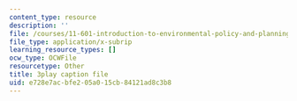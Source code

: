 ```yaml
---
content_type: resource
description: ''
file: /courses/11-601-introduction-to-environmental-policy-and-planning-fall-2016/e728e7acbfe205a015cb84121ad8c3b8_alnDYYwAs74.srt
file_type: application/x-subrip
learning_resource_types: []
ocw_type: OCWFile
resourcetype: Other
title: 3play caption file
uid: e728e7ac-bfe2-05a0-15cb-84121ad8c3b8
---
```


